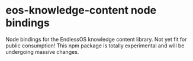 eos-knowledge-content node bindings
===================================

Node bindings for the EndlessOS knowledge content library. Not yet fit for 
public consumption! This npm package is totally experimental and will be
undergoing massive changes.
